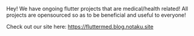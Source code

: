 Hey! 
We have ongoing flutter projects that are medical/health related! All projects are opensourced so as to be beneficial and useful to everyone!

Check out our site here: 
https://fluttermed.blog.notaku.site
